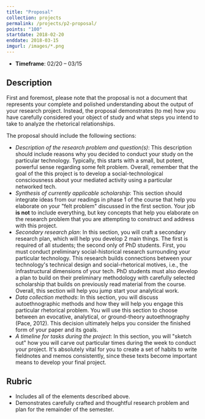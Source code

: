 ```yaml
---
title: "Proposal"
collection: projects
permalink: /projects/p2-proposal/
points: "100"
startdate: 2018-02-20
enddate: 2018-03-15
imgurl: /images/*.png
---
```


<ul class="project-top-info">
  <li>
    <b>Timeframe</b>: 02/20 &ndash; 03/15</li>
</ul>

## Description

First and foremost, please note that the proposal is not a document that represents your complete and polished understanding about the output of your research project. Instead, the proposal demonstrates (to me) how you have carefully considered your object of study and what steps you intend to take to analyze the rhetorical relationships.

The proposal should include the following sections:

- _Description of the research problem and question(s)_: This description should include reasons why you decided to conduct your study on the particular technology. Typically, this starts with a small, but potent, powerful sense regarding some felt problem. Overall, remember that the goal of the this project is to develop a social-technological consciousness about your mediated activity using a particular networked tech.
- _Synthesis of currently applicable scholarship_: This section should integrate ideas from our readings in phase 1 of the course that help you elaborate on your "felt problem" discussed in the first section. Your job **is not** to include everything, but key concepts that help you elaborate on the research problem that you are attempting to construct and address with this project.
- _Secondary research plan_: In this section, you will craft a secondary research plan, which will help you develop 2 main things. The first is required of all students; the second only of PhD students. First, you must conduct preliminary social-historical research surrounding your particular technology. This research builds connections between your technology's technical design and social-rhetorical motives, i.e., the infrastructural dimensions of your tech. PhD students must also develop a plan to build on their preliminary methodology with carefully selected scholarship that builds on previously read material from the course. Overall, this section will help you jump start your analytical work.
- _Data collection methods_: In this section, you will discuss autoethnographic methods and how they will help you engage this particular rhetorical problem. You will use this section to choose between an evocative, analytical, or ground-theory autoethnography (Pace, 2012). This decision ultimately helps you consider the finished form of your paper and its goals.
- _A timeline for tasks during the project_: In this section, you will "sketch out" how you will carve out particular times during the week to conduct your project. It's absolutely vital for you to create a set of habits to write fieldnotes and memos consistently, since these texts become important means to develop your final project.

## Rubric

- Includes all of the elements described above.
- Demonstrates carefully crafted and thoughtful research problem and plan for the remainder of the semester.
